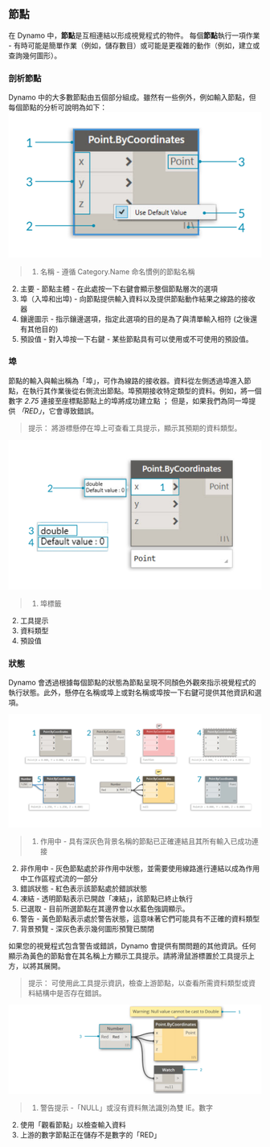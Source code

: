 

## 節點

在 Dynamo 中，**節點**是互相連結以形成視覺程式的物件。 每個**節點**執行一項作業 - 有時可能是簡單作業（例如，儲存數目）或可能是更複雜的動作（例如，建立或查詢幾何圖形）。

### 剖析節點

Dynamo 中的大多數節點由五個部分組成。雖然有一些例外，例如輸入節點，但每個節點的分析可說明為如下：![節點分解點座標](images/3-1/00-AnatomyOfANode.png)

> 1. 名稱 - 遵循 Category.Name 命名慣例的節點名稱
2. 主要 - 節點主體 - 在此處按一下右鍵會顯示整個節點層次的選項
3. 埠（入埠和出埠) - 向節點提供輸入資料以及提供節點動作結果之線路的接收器
4. 鑲邊圖示 - 指示鑲邊選項，指定此選項的目的是為了與清單輸入相符 (之後還有其他目的)
5. 預設值 - 對入埠按一下右鍵 - 某些節點具有可以使用或不可使用的預設值。

### 埠

節點的輸入與輸出稱為「埠」，可作為線路的接收器。資料從左側透過埠進入節點，在執行其作業後從右側流出節點。埠預期接收特定類型的資料。例如，將一個數字 *2.75* 連接至座標點節點上的埠將成功建立點 ； 但是，如果我們為同一埠提供 *「RED」*，它會導致錯誤。

> 提示： 將游標懸停在埠上可查看工具提示，顯示其預期的資料類型。

![埠標籤 - 座標點](images/3-1/01-Ports.png)

> 1. 埠標籤
2. 工具提示
3. 資料類型
4. 預設值

### 狀態

Dynamo 會透過根據每個節點的狀態為節點呈現不同顏色外觀來指示視覺程式的執行狀態。此外，懸停在名稱或埠上或對名稱或埠按一下右鍵可提供其他資訊和選項。

![狀態](images/3-1/02-States2.png)

> 1. 作用中 - 具有深灰色背景名稱的節點已正確連結且其所有輸入已成功連接
2. 非作用中 - 灰色節點處於非作用中狀態，並需要使用線路進行連結以成為作用中工作區程式流的一部分
3. 錯誤狀態 - 紅色表示該節點處於錯誤狀態
4. 凍結 - 透明節點表示已開啟「凍結」，該節點已終止執行
5. 已選取 - 目前所選節點在其邊界會以水藍色強調顯示。
6. 警告 - 黃色節點表示處於警告狀態，這意味著它們可能具有不正確的資料類型
7. 背景預覽 - 深灰色表示幾何圖形預覽已關閉

如果您的視覺程式包含警告或錯誤，Dynamo 會提供有關問題的其他資訊。任何顯示為黃色的節點會在其名稱上方顯示工具提示。請將滑鼠游標置於工具提示上方，以將其展開。

> 提示： 可使用此工具提示資訊，檢查上游節點，以查看所需資料類型或資料結構中是否存在錯誤。

![節點錯誤工具提示](images/3-1/03-WarningTooltip.png)

> 1. 警告提示 -「NULL」或沒有資料無法識別為雙 IE。數字
2. 使用「觀看節點」以檢查輸入資料
3. 上游的數字節點正在儲存不是數字的「RED」

